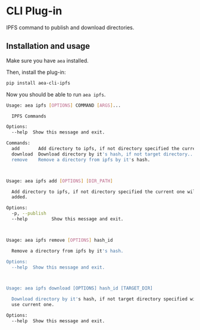 # CLI Plug-in

IPFS command to publish and download directories.

## Installation and usage

Make sure you have `aea` installed.

Then, install the plug-in:
``` bash
pip install aea-cli-ipfs
```

Now you should be able to run `aea ipfs`.

``` bash
Usage: aea ipfs [OPTIONS] COMMAND [ARGS]...

  IPFS Commands

Options:
  --help  Show this message and exit.

Commands:
  add       Add directory to ipfs, if not directory specified the current...
  download  Download directory by it's hash, if not target directory...
  remove    Remove a directory from ipfs by it's hash.



Usage: aea ipfs add [OPTIONS] [DIR_PATH]

  Add directory to ipfs, if not directory specified the current one will be
  added.

Options:
  -p, --publish
  --help         Show this message and exit.



Usage: aea ipfs remove [OPTIONS] hash_id

  Remove a directory from ipfs by it's hash.

Options:
  --help  Show this message and exit.



Usage: aea ipfs download [OPTIONS] hash_id [TARGET_DIR]

  Download directory by it's hash, if not target directory specified will
  use current one.

Options:
  --help  Show this message and exit.

```
